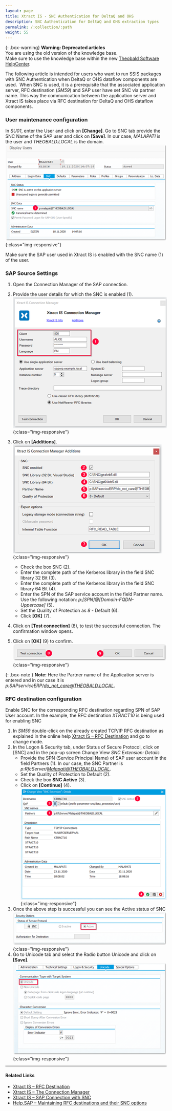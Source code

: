 ```yaml
---
layout: page
title: Xtract IS - SNC Authentication for DeltaQ and OHS
description: SNC Authentication for DeltaQ and OHS extraction types
permalink: /:collection/:path
weight: 55
---
```


{: .box-warning}
**Warning: Deprecated articles** <br>
You are using the old version of the knowledge base.<br>
Make sure to use the knowledge base within the new [Theobald Software HelpCenter](https://helpcenter.theobald-software.com/).


The following article is intended for users who want to run SSIS packages with SNC Authentication when DeltaQ or OHS dataflow components are used. 
When SNC is used, it is a prerequisite that the associated application server, RFC destination (*SM59*) and SAP user have set SNC via partner name. 
This way the communication between the application server and Xtract IS takes place via RFC destination for DeltaQ and OHS dataflow components. 

### User maintenance configuration
In *SU01*, enter the User and click on **[Change]**. 
Go to SNC tab provide the SNC Name of the SAP user and click on **[Save]**. In our case, *MALAPATI* is the user and *THEOBALD.LOCAL* is the domain.
![sap_user_settings_snc](/img/contents/xis/sap_user_settings_snc.png){:class="img-responsive"}

Make sure the SAP user used in Xtract IS is enabled with the SNC name (1) of the user.

### SAP Source Settings
1. Open the Connection Manager of the SAP connection.
2. Provide the user details for which the SNC is enabled (1).
![connection_manager](/img/contents/xis/connection_manager.png){:class="img-responsive"}
3. Click on **[Additions]**.
![connection_manager_addition](/img/contents/xis/connection_manager_addition.png){:class="img-responsive"}
   - Check the box SNC (2).
   - Enter the complete path of the Kerberos library in the field SNC library 32 Bit (3).
   - Enter the complete path of the Kerberos library in the field SNC library 64 Bit (4).
   - Enter the SPN of the SAP service account in the field Partner name. Use the following notation: *p:[SPN]@[Domain-FQDN-Uppercase]* (5).
   - Set the Quality of Protection as *8* - Default (6).
   - Click **[OK]** (7).
   
4. Click on **[Test connection]** (8), to test the successful connection. The confirmation window opens.
5. Click on **[OK]** (9) to confirm.
![connection_manager_test](/img/contents/xis/connection_manager_test.png){:class="img-responsive"}
   
{: .box-note }
**Note:** Here the Partner name of the Application server is entered and in our case it is *p:SAPserviceERP/do_not_care@THEOBALD.LOCAL*.

### RFC destination configuration
Enable SNC for the corresponding RFC destination regarding SPN of SAP User account. In the example, the RFC destination *XTRACT10* is being used for enabling SNC
1. In *SM59* double-click on the already created TCP/IP RFC destination as explained in the online help [Xtract IS – RFC Destination](https://help.theobald-software.com/en/xtract-is/sap-customizing/preparation-for-ohs-in-bw) and go to change mode.
2. In the Logon & Security tab, under Status of Secure Protocol, click on [SNC] and in the pop-up screen Change View *SNC Extension: Details*
   - Provide the SPN (Service Principal Name) of SAP user account in the field Partners (1). In our case, the SNC Partner is *p:RfcServer/Malapati@THEOBALD.LOCAL*.
   - Set the Quality of Protection to Default (2).
   - Check the box **SNC Active** (3).
   - Click on  **[Continue]** (4).
   ![rfc_destination_snc1](/img/contents/xis/rfc_destination_snc1.png){:class="img-responsive"}
3. Once the above step is successful you can see the Active status of SNC 
![rfc_destination_snc](/img/contents/xis/rfc_destination_snc.png){:class="img-responsive"}
4.	Go to Unicode tab and select the Radio button Unicode and click on **[Save]**.
![rfc_destination_unicode](/img/contents/xis/rfc_destination_unicode.png){:class="img-responsive"}

***********
#### Related Links

- [Xtract IS – RFC Destination](https://help.theobald-software.com/en/xtract-is/sap-customizing/preparation-for-ohs-in-bw#creating-an-rfc-destination)
- [Xtract IS – The Connection Manager](https://help.theobald-software.com/en/xtract-is/sap-connection/the-connection-manager)
- [Xtract IS – SAP Connection with SNC](https://help.theobald-software.com/en/xtract-is/sap-connection/sap-connection-with-snc)
- [Help.SAP – Maintaining RFC destinations and their SNC options](https://help.sap.com/viewer/e73bba71770e4c0ca5fb2a3c17e8e229/7.5.8/en-US/57898009a859493a8bce56caaf0f8e13.html)










